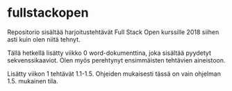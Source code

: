# fullstackopen

Repositorio sisältää harjoitustehtävät Full Stack Open kurssille 2018 siihen asti kuin olen niitä tehnyt.

Tällä hetkellä lisätty viikko 0 word-dokumenttina, joka sisältää pyydetyt sekvenssikaaviot. Olen myös perehtynyt ensimmäisten tehtävien aineistoon.

Lisätty viikon 1 tehtävät 1.1-1.5. Ohjeiden mukaisesti tässä on vain ohjelman 1.5. mukainen tila. 
